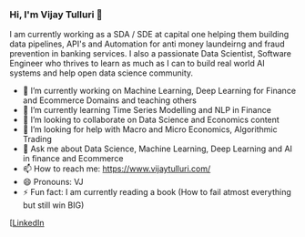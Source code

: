 ### Hi, I'm Vijay Tulluri 👋

I am currently working as a SDA / SDE at capital one helping them building data pipelines, API's and Automation for anti money laundeirng and fraud prevention in banking services. I also a passionate Data Scientist, Software Engineer who thrives to learn as much as I can to build real world AI systems and help open data science community.

- 🔭 I’m currently working on Machine Learning, Deep Learning for Finance and Ecommerce Domains and teaching others
- 🌱 I’m currently learning Time Series Modelling and NLP in Finance
- 👯 I’m looking to collaborate on Data Science and Economics content
- 🤔 I’m looking for help with Macro and Micro Economics, Algorithmic Trading
- 💬 Ask me about Data Science, Machine Learning, Deep Learning and AI in finance and Ecommerce
- 📫 How to reach me: https://www.vijaytulluri.com/
- 😄 Pronouns: VJ
- ⚡ Fun fact: I am currently reading a book (How to fail atmost everything but still win BIG)

[[LinkedIn](https://www.linkedin.com/in/vijaytulluri/) 
